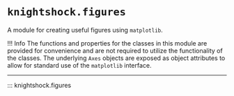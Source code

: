 # `knightshock.figures`

A module for creating useful figures using `matplotlib`.

!!! Info
    The functions and properties for the classes in this module are provided for convenience and are not required
    to utilize the functionality of the classes. The underlying `Axes` objects are exposed as object attributes to 
    allow for standard use of the `matplotlib` interface.

---

::: knightshock.figures
